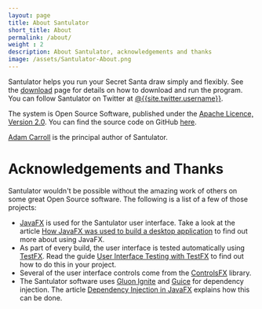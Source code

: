 ```yaml
---
layout: page
title: About Santulator
short_title: About
permalink: /about/
weight : 2
description: About Santulator, acknowledgements and thanks
image: /assets/Santulator-About.png
---
```


Santulator helps you run your Secret Santa draw simply and flexibly.  See the [download] page for details on how to download and run the program.  You can follow Santulator on Twitter at [@{{site.twitter.username}}]({{site.twitter.link}}).

The system is Open Source Software, published under the [Apache Licence, Version 2.0].  You can find the source code on GitHub [here][GitHub].

[Adam Carroll] is the principal author of Santulator.

# Acknowledgements and Thanks

Santulator wouldn't be possible without the amazing work of others on some great Open Source software.  The following is a list of a few of those projects:

* [JavaFX] is used for the Santulator user interface.  Take a look at the article [How JavaFX was used to build a desktop application] to find out more about using JavaFX.
* As part of every build, the user interface is tested automatically using [TestFX].  Read the guide [User Interface Testing with TestFX] to find out how to do this in your project.
* Several of the user interface controls come from the [ControlsFX] library.
* The Santulator software uses [Gluon Ignite] and [Guice] for dependency injection.  The article [Dependency Injection in JavaFX] explains how this can be done.

[Adam Carroll]:https://github.com/AdamCarroll/
[download]:/download
[Apache Licence, Version 2.0]:http://www.apache.org/licenses/LICENSE-2.0
[GitHub]:https://github.com/Santulator/Santulator

[How JavaFX was used to build a desktop application]:https://medium.com/@TechKing/how-javafx-was-used-to-build-a-desktop-application-7d4c680d8dc
[User Interface Testing with TestFX]:https://medium.com/@adam_carroll/user-interface-testing-with-testfx-5747ba02b0ec
[Dependency Injection in JavaFX]:https://vocabhunter.github.io/2016/11/13/JavaFX-Dependency-Injection.html

[JavaFX]:https://openjfx.io/
[ControlsFX]:http://fxexperience.com/controlsfx/
[Gluon Ignite]:http://gluonhq.com/labs/ignite/
[Guice]:https://github.com/google/guice
[TestFX]:https://github.com/TestFX/TestFX
